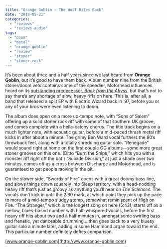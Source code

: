 ```yaml
---
title: "Orange Goblin – The Wolf Bites Back"
date: "2018-05-21"
categories: 
  - "reviews"
  - "reviews-audio"
tags: 
  - "doom"
  - "metal"
  - "orange-goblin"
  - "review"
  - "stoner"
  - "stoner-rock"
---
```


It’s been about three and a half years since we last heard from **Orange Goblin**, but it’s good to have them back. Album number nine from the British stoner/doom vets contains some of the speedier, Motorhead influences heard on its [outstanding predecessor, _Back from the Abyss_](https://www.hellbound.ca/2014/10/orange-goblin-back-abyss/), but that’s not to say there’s any shortage of slow, heavy riffs on here. This is, after all, a band that released a split EP with Electric Wizard back in ’97, before you or any of your bros were even listening to doom.

The album does open on a more up-tempo note, with “Sons of Salem” offering up a solid stoner rock riff with some of that southern UK groove, and comes complete with a hella-catchy chorus. The title track begins on a much lighter note, with acoustic guitar, before a mid-paced thrash metal riff kicks in after about a minute. The grimy Ben Ward vocal furthers the 80’s throwback feel, along with a totally shredding guitar solo. “Renegade” would sound right at home on the first couple OG albums—some more great stoner grooves on this one. (Ditto “Burn the Ships,” which hits you with a monster riff right off the bat.) “Suicide Division,” at just a shade over two minutes, comes off as a cross between Discharge and Motorhead, and is guaranteed to get people moving in the pit.

On the slower side, “Swords of Fire” opens with a great doomy bass line, and slows things down squarely into Sleep territory, with a head-nodding heavy riff that’s just as groovy as anything you’ll hear on _The Sciences_. The vocals don’t kick in until the 2:30 mark, at which point they pick up the pace to more of a mid-tempo sludgy stomp, somewhat reminiscent of High on Fire. “The Stranger,” which is the longest song on here (5:43), starts off as a mellow, blues-based number with half-whispered vocals, before the first heavy riff hits about two and a half minutes in, amongst some swirling bass and frenetic, yet danceable drumming… then goes back to a very bluesy guitar solo a minute later, adding in some Hammond organ toward the end. This particular number definitely defies comparison.

[www.orange-goblin.com](http://www.orange-goblin.com)
